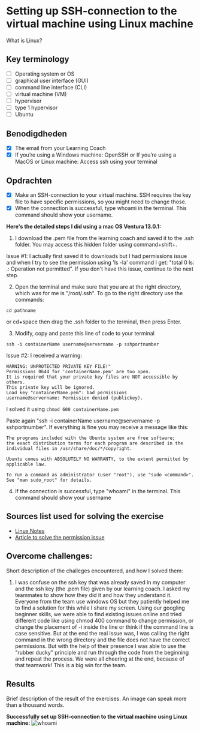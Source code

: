# Setting up SSH-connection to the virtual machine using Linux machine

What is Linux?

## Key terminology

- [ ] Operating system or OS
- [ ] graphical user interface (GUI)
- [ ] command line interface (CLI)
- [ ] virtual machine (VM)
- [ ] hypervisor
- [ ] type 1 hypervisor
- [ ] Ubuntu

## Benodigdheden

- [x] The email from your Learning Coach
- [x] If you’re using a Windows machine: OpenSSH or If you’re using a MacOS or Linux machine: Access ssh using your terminal

## Opdrachten

- [x] Make an SSH-connection to your virtual machine. SSH requires the key file to have specific permissions, so you might need to change those.
- [x] When the connection is successful, type whoami in the terminal. This command should show your username.

**Here's the detailed steps I did using a mac OS Ventura 13.0.1:**

1. I download the .pem file from the learning coach and saved it to the .ssh folder. You may access this hidden folder using command+shift+.

Issue #1: I actually first saved it to downloads but I had permissions issue and when I try to see the permission using 'ls -la' command I get: "total 0 ls: .: Operation not permitted". If you don't have this issue, continue to the next step.

2. Open the terminal and make sure that you are at the right directory, which was for me is "/root/.ssh". To go to the right directory use the commands:

```
cd pathname
```

or cd+space then drag the .ssh folder to the terminal, then press Enter.

3. Modify, copy and paste this line of code to your terminal

```
ssh -i containerName username@servername -p sshportnumber
```

Issue #2: I received a warning:

```
WARNING: UNPROTECTED PRIVATE KEY FILE!"
Permissions 0644 for 'containerName.pem' are too open.
It is required that your private key files are NOT accessible by others.
This private key will be ignored.
Load key "containerName.pem": bad permissions
username@servername: Permission denied (publickey).
```

I solved it using `chmod 600 containerName.pem`

Paste again "ssh -i containerName username@servername -p sshportnumber". 
If everything is fine you may receive a message like this:

```
The programs included with the Ubuntu system are free software;
the exact distribution terms for each program are described in the
individual files in /usr/share/doc/*/copyright.

Ubuntu comes with ABSOLUTELY NO WARRANTY, to the extent permitted by
applicable law.

To run a command as administrator (user "root"), use "sudo <command>".
See "man sudo_root" for details.
```

4. If the connection is successful, type "whoami" in the terminal. This command should show your username

## Sources list used for solving the exercise

- [Linux Notes](https://docs.google.com/document/d/1QRNuKlcg6Ek-baVAafFjWQOzzGDlSE6Q/edit#)
- [Article to solve the permission issue](https://superuser.com/questions/692538/why-am-i-getting-permission-denied-publickey-after-chmod-600)

## Overcome challenges:

Short description of the challeges encountered, and how I solved them:

1. I was confuse on the ssh key that was already saved in my computer and the ssh key (the .pem file) given by our learning coach. I asked my teammates to show how they did it and how they understand it. Everyone from the team use windows OS but they patiently helped me to find a solution for this while I share my screen. Using our googling beginner skills, we were able to find existing issues online and tried different code like using chmod 400 command to change permission, or change the placement of -i inside the line or think if the command line is case sensitive. But at the end the real issue was, I was calling the right command in the wrong directory and the file does not have the correct permissions. But with the help of their presence I was able to use the "rubber ducky" principle and run through the code from the beginning and repeat the process. We were all cheering at the end, because of that teamwork! This is a big win for the team.

## Results

Brief description of the result of the exercises. An image can speak more than a thousand words.

**Successfully set up SSH-connection to the virtual machine using Linux machine:**
![whoami](https://github.com/agcdtmr/angeline-cloud-10-repo/blob/main/00_includes/linux/whoami.png)
